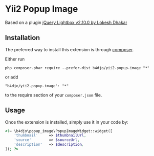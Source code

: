 Yii2 Popup Image
========
Based on a plugin [jQuery Lightbox v2.10.0 by Lokesh Dhakar](https://lokeshdhakar.com/projects/lightbox2/)

Installation
------------

The preferred way to install this extension is through [composer](http://getcomposer.org/download/).

Either run

```
php composer.phar require --prefer-dist b4djo/yii2-popup-image "*"
```

or add

```
"b4djo/yii2-popup-image": "*"
```

to the require section of your `composer.json` file.

Usage
-----

Once the extension is installed, simply use it in your code by:

```php
<?= \b4djo\popup_image\PopupImageWidget::widget([
    'thumbnail'     => $thumbnailUrl,
    'source'        => $sourceUrl,
    'description'   => $description,
]); ?>
```